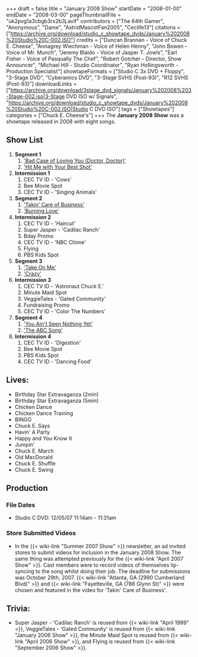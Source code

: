 +++
draft = false
title = "January 2008 Show"
startDate = "2008-01-00"
endDate = "2008-03-00"
pageThumbnailFile = "uk2pvg1a3cbgb3rx2b3j.avif"
contributors = ["The 64th Gamer", "Anonymous", "Dame", "AstridMascotFan2005", "Ceclife13"]
citations = ["https://archive.org/download/studio_c_showtape_dvds/January%202008%20Studio%20C-002.ISO"]
credits = ["Duncan Brannan - Voice of Chuck E. Cheese", "Annagrey Wiechman - Voice of Helen Henny", "John Bowen - Voice of Mr. Munch", "Jeremy Blaido - Voice of Jasper T. Jowls", "Earl Fisher - Voice of Pasqually The Chef", "Robert Gotcher - Director, Show Announcer", "Michael Hill - Studio Coordinator", "Ryan Hollingsworth - Production Specialist"]
showtapeFormats = ["Studio C 3x DVD + Floppy", "3-Stage DVD", "Cyberamics DVD", "3-Stage SVHS (Post-93)", "R12 SVHS (Post-93)"]
downloadLinks = ["https://archive.org/download/3stage_dvd_signals/January%202008%203-Stage-002.iso|3-Stage DVD ISO w/ Signals", "https://archive.org/download/studio_c_showtape_dvds/January%202008%20Studio%20C-002.ISO|Studio C DVD ISO"]
tags = ["Showtapes"]
categories = ["Chuck E. Cheese's"]
+++
The **January 2008 Show** was a showtape released in 2008 with eight songs.

## Show List

1.  **Segment 1**
    1.  ['Bad Case of Loving You (Doctor, Doctor)'](https://en.wikipedia.org/wiki/Bad_Case_of_Loving_You_(Doctor,_Doctor))
    2.  ['Hit Me with Your Best Shot'](https://en.wikipedia.org/wiki/Hit_Me_with_Your_Best_Shot)
2.  **Intermission 1**
    1.  CEC TV ID - 'Cows'
    2.  Bee Movie Spot
    3.  CEC TV ID - 'Singing Animals'
3.  **Segment 2**
    1.  ['Takin' Care of Business'](https://en.wikipedia.org/wiki/Takin%27_Care_of_Business_(song))
    2.  ['Burning Love'](https://en.wikipedia.org/wiki/Burning_Love)
4.  **Intermission 2**
    1.  CEC TV ID - 'Haircut'
    2.  Super Jasper - 'Cadilac Ranch'
    3.  Bday Promo
    4.  CEC TV ID - 'NBC Chime'
    5.  Flying
    6.  PBS Kids Spot
5.  **Segment 3**
    1.  ['Take On Me'](https://en.wikipedia.org/wiki/Take_On_Me)
    2.  ['Crazy'](https://en.wikipedia.org/wiki/Crazy_(Willie_Nelson_song))
6.  **Intermission 3**
    1.  CEC TV ID - 'Astronaut Chuck E.'
    2.  Minute Maid Spot
    3.  VeggieTales - 'Gated Community'
    4.  Fundraising Promo
    5.  CEC TV ID - 'Color The Numbers'
7.  **Segment 4**
    1.  ['You Ain't Seen Nothing Yet'](https://en.wikipedia.org/wiki/You_Ain%27t_Seen_Nothing_Yet_(Bachman%E2%80%93Turner_Overdrive_song))
    2.  ['The ABC Song'](https://en.wikipedia.org/wiki/The_ABC_Song)
8.  **Intermission 4**
    1.  CEC TV ID - 'Digestion'
    2.  Bee Movie Spot
    3.  PBS Kids Spot
    4.  CEC TV ID - 'Dancing Food'

## Lives:

- Birthday Star Extravaganza (2min)
- Birthday Star Extravaganza (5min)
- Chicken Dance
- Chicken Dance Training
- BINGO
- Chuck E. Says
- Havin' A Party
- Happy and You Know It
- Jumpin'
- Chuck E. March
- Old MacDonald
- Chuck E. Shuffle
- Chuck E. Swing

## Production

### File Dates

- Studio C DVD: 12/05/07 11:14am - 11:31am

### Store Submitted Videos

- In the {{< wiki-link "Summer 2007 Show" >}} newsletter, an ad invited stores to submit videos for inclusion in the January 2008 Show. The same thing was attempted previously for the {{< wiki-link "April 2007 Show" >}}. Cast members were to record videos of themselves lip-syncing to the song whilst doing their job. The deadline for submissions was October 29th, 2007. {{< wiki-link "Atlanta, GA (2990 Cumberland Blvd)" >}} and {{< wiki-link "Fayetteville, GA (786 Glynn St)" >}} were chosen and featured in the video for 'Takin' Care of Business'.

## Trivia:

- Super Jasper - 'Cadilac Ranch' is reused from {{< wiki-link "April 1999" >}}, VeggieTales - 'Gated Community' is reused from {{< wiki-link "January 2006 Show" >}}, the Minute Maid Spot is reused from {{< wiki-link "April 2006 Show" >}}, and Flying is reused from {{< wiki-link "September 2006 Show" >}}.
